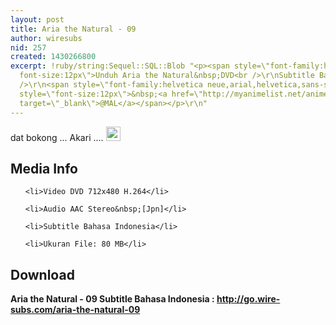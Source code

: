 ```yaml
---
layout: post
title: Aria the Natural - 09
author: wiresubs
nid: 257
created: 1430266800
excerpt: !ruby/string:Sequel::SQL::Blob "<p><span style=\"font-family:helvetica neue,arial,helvetica,sans-serif;
  font-size:12px\">Unduh Aria the Natural&nbsp;DVD<br />\r\nSubtitle Bahasa Indonesia</span><br
  />\r\n<span style=\"font-family:helvetica neue,arial,helvetica,sans-serif; font-size:12px\">Score:&nbsp;</span>8.35<span
  style=\"font-size:12px\">&nbsp;<a href=\"http://myanimelist.net/anime/962/Aria_the_Natural\"
  target=\"_blank\">@MAL</a></span></p>\r\n"
---
```

<p class="rtecenter">dat bokong ... Akari .... <img alt="yes" src="http://portal.wire-subs.com/sites/all/modules/ckeditor/ckeditor/plugins/smiley/images/thumbs_up.png" style="height:23px; width:23px" title="yes" /></p>

<h2>Media Info</h2>

<ul>
	<li>Video DVD 712x480 H.264</li>
	<li>Audio AAC Stereo&nbsp;[Jpn]</li>
	<li>Subtitle Bahasa Indonesia</li>
	<li>Ukuran File: 80 MB</li>
</ul>

<h2>Download</h2>

<p><strong>Aria the Natural - 09 Subtitle Bahasa</strong><strong>&nbsp;Indonesia<strong>&nbsp;:&nbsp;</strong><a href="http://go.wire-subs.com/aria-the-natural-09" target="_blank">http://go.wire-subs.com/aria-the-natural-09</a></strong></p>

